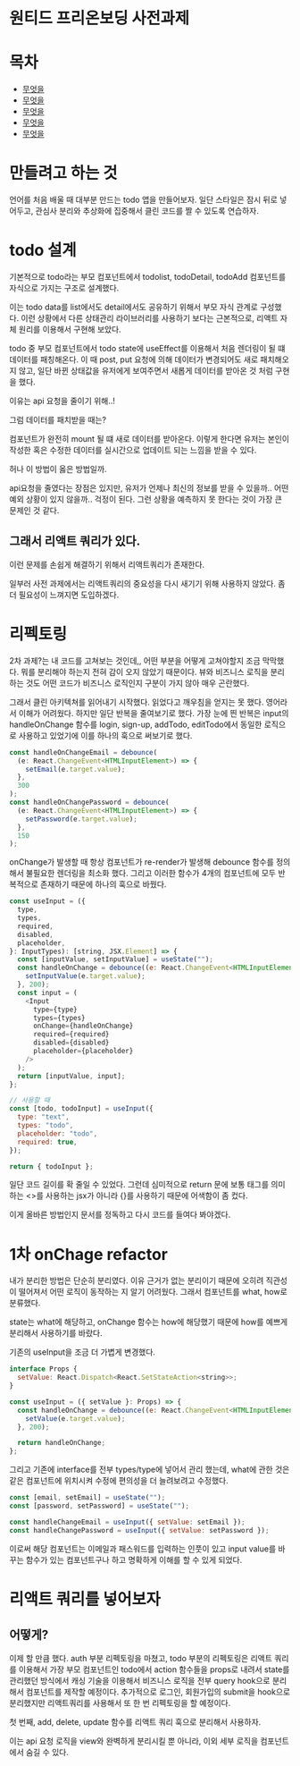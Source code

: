 # 원티드 프리온보딩 사전과제

# 목차

- [무엇을](#만들려고-하는-것)
- [무엇을](#todo-설계)
- [무엇을](#리펙토링)
- [무엇을](#1차-onchage-refactor)
- [무엇을](#리액트-쿼리를-넣어보자)

# 만들려고 하는 것

언어를 처음 배울 때 대부분 만드는 todo 앱을 만들어보자. 일단 스타일은 잠시 뒤로 넣어두고, 관심사 분리와 추상화에 집중해서 클린 코드를 짤 수 있도록 연습하자.

# todo 설계

기본적으로 todo라는 부모 컴포넌트에서 todolist, todoDetail, todoAdd 컴포넌트를 자식으로 가지는 구조로 설계했다.

이는 todo data를 list에서도 detail에서도 공유하기 위해서 부모 자식 관계로 구성했다. 이런 상황에서 다른 상태관리 라이브러리를 사용하기 보다는 근본적으로, 리액트 자체 원리를 이용해서 구현해 보았다.

todo 중 부모 컴포넌트에서 todo state에 useEffect를 이용해서 처음 렌더링이 될 떄 데이터를 패칭해온다. 이 때 post, put 요청에 의해 데이터가 변경되어도 새로 패치해오지 않고, 일단 바뀐 상태값을 유저에게 보여주면서 새롭게 데이터를 받아온 것 처럼 구현을 했다.

이유는 api 요청을 줄이기 위해..!

그럼 데이터를 패치받을 때는?

컴포넌트가 완전히 mount 될 떄 새로 데이터를 받아온다. 이렇게 한다면 유저는 본인이 작성한 혹은 수정한 데이터를 실시간으로 업데이트 되는 느낌을 받을 수 있다.

허나 이 방법이 옳은 방법일까.

api요청을 줄였다는 장점은 있지만, 유저가 언제나 최신의 정보를 받을 수 있을까.. 어떤 예외 상황이 있지 않을까.. 걱정이 된다. 그런 상황을 예측하지 못 한다는 것이 가장 큰 문제인 것 같다.

## 그래서 리액트 쿼리가 있다.

이런 문제를 손쉽게 해결하기 위해서 리액트쿼리가 존재한다.

일부러 사전 과제에서는 리액트쿼리의 중요성을 다시 새기기 위해 사용하지 않았다. 좀 더 필요성이 느껴지면 도입하겠다.

# 리펙토링

2차 과제?는 내 코드를 고쳐보는 것인데,, 어떤 부분을 어떻게 고쳐야할지 조금 막막했다. 뭐를 분리해야 하는지 전혀 감이 오지 않았기 때문이다. 뷰와 비즈니스 로직을 분리하는 것도 어떤 코드가 비즈니스 로직인지 구분이 가지 않아 매우 곤란했다.

그래서 클린 아키텍쳐를 읽어내기 시작했다. 읽었다고 깨우침을 얻지는 못 했다. 영어라서 이해가 어려웠다. 하지만 일단 반복을 줄여보기로 했다. 가장 눈에 띈 반복은 input의 handleOnChange 함수를 login, sign-up, addTodo, editTodo에서 동일한 로직으로 사용하고 있었기에 이를 하나의 훅으로 써보기로 했다.

```js
const handleOnChangeEmail = debounce(
  (e: React.ChangeEvent<HTMLInputElement>) => {
    setEmail(e.target.value);
  },
  300
);
const handleOnChangePassword = debounce(
  (e: React.ChangeEvent<HTMLInputElement>) => {
    setPassword(e.target.value);
  },
  150
);
```

onChange가 발생할 때 항상 컴포넌트가 re-render가 발생해 debounce 함수를 정의해서 불필요한 렌더링을 최소화 했다. 그리고 이러한 함수가 4개의 컴포넌트에 모두 반복적으로 존재하기 때문에 하나의 훅으로 바꿨다.

```js
const useInput = ({
  type,
  types,
  required,
  disabled,
  placeholder,
}: InputTypes): [string, JSX.Element] => {
  const [inputValue, setInputValue] = useState("");
  const handleOnChange = debounce((e: React.ChangeEvent<HTMLInputElement>) => {
    setInputValue(e.target.value);
  }, 200);
  const input = (
    <Input
      type={type}
      types={types}
      onChange={handleOnChange}
      required={required}
      disabled={disabled}
      placeholder={placeholder}
    />
  );
  return [inputValue, input];
};

// 사용할 때
const [todo, todoInput] = useInput({
  type: "text",
  types: "todo",
  placeholder: "todo",
  required: true,
});

return { todoInput };
```

일단 코드 길이를 확 줄일 수 있었다. 그런데 심미적으로 return 문에 보통 태그를 의미하는 <>를 사용하는 jsx가 아니라 {}를 사용하기 때문에 어색함이 좀 컸다.

이게 올바른 방법인지 문서를 정독하고 다시 코드를 들여다 봐야겠다.

# 1차 onChage refactor

내가 분리한 방법은 단순히 분리였다. 이유 근거가 없는 분리이기 때문에 오히려 직관성이 떨어져서 어떤 로직이 동작하는 지 알기 어려웠다. 그래서 컴포넌트를 what, how로 분류했다.

state는 what에 해당하고, onChange 함수는 how에 해당했기 때문에 how를 예쁘게 분리해서 사용하기를 바랐다.

기존의 useInput을 조금 더 가볍게 변경했다.

```js
interface Props {
  setValue: React.Dispatch<React.SetStateAction<string>>;
}

const useInput = ({ setValue }: Props) => {
  const handleOnChange = debounce((e: React.ChangeEvent<HTMLInputElement>) => {
    setValue(e.target.value);
  }, 200);

  return handleOnChange;
};
```

그리고 기존에 interface를 전부 types/type에 넣어서 관리 했는데, what에 관한 것은 같은 컴포넌트에 위치시켜 수정에 편의성을 더 늘려보려고 수정했다.

```js
const [email, setEmail] = useState("");
const [password, setPassword] = useState("");

const handleChangeEmail = useInput({ setValue: setEmail });
const handleChangePassword = useInput({ setValue: setPassword });
```

이로써 해당 컴포넌트는 이메일과 패스워드를 입력하는 인풋이 있고 input value를 바꾸는 함수가 있는 컴포넌트구나 하고 명확하게 이해를 할 수 있게 되었다.

# 리액트 쿼리를 넣어보자

## 어떻게?

이제 할 만큼 했다. auth 부분 리펙토링을 마쳤고, todo 부분의 리펙토링은 리액트 쿼리를 이용해서 가장 부모 컴포넌트인 todo에서 action 함수들을 props로 내려서 state를 관리했던 방식에서 캐싱 기술을 이용해서 비즈니스 로직을 전부 query hook으로 분리해서 컴포넌트를 제작할 예정이다. 추가적으로 로그인, 회원가입의 submit을 hook으로 분리했지만 리액트쿼리를 사용해서 또 한 번 리펙토링을 할 예정이다.

첫 번째, add, delete, update 함수를 리액트 쿼리 훅으로 분리해서 사용하자.

이는 api 요청 로직을 view와 완벽하게 분리시킬 뿐 아니라, 이외 세부 로직을 컴포넌트에서 숨길 수 있다.
